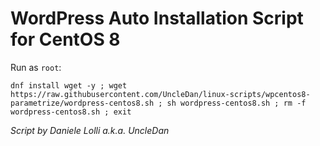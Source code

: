 # WordPress Auto Installation Script for CentOS 8
Run as `root`:
```
dnf install wget -y ; wget https://raw.githubusercontent.com/UncleDan/linux-scripts/wpcentos8-parametrize/wordpress-centos8.sh ; sh wordpress-centos8.sh ; rm -f wordpress-centos8.sh ; exit
```
*Script by Daniele Lolli a.k.a. UncleDan*